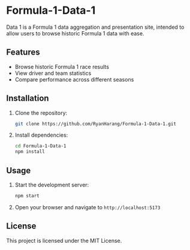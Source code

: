 # Formula-1-Data-1

Data 1 is a Formula 1 data aggregation and presentation site, intended to allow users to browse historic Formula 1 data with ease.

## Features

- Browse historic Formula 1 race results
- View driver and team statistics
- Compare performance across different seasons

## Installation

1. Clone the repository:
   ```sh
   git clone https://github.com/RyanHarang/Formula-1-Data-1.git
   ```
2. Install dependencies:
   ```sh
   cd Formula-1-Data-1
   npm install
   ```

## Usage

1. Start the development server:
   ```sh
   npm start
   ```
2. Open your browser and navigate to `http://localhost:5173`

## License

This project is licensed under the MIT License.
